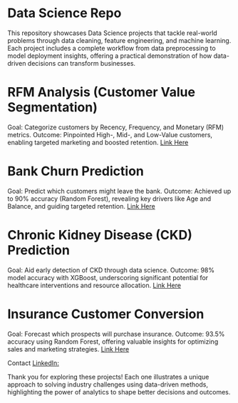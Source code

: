 # Data Science Repo
This repository showcases Data Science projects that tackle real-world problems through data cleaning, feature engineering, and machine learning. Each project includes a complete workflow from data preprocessing to model deployment insights, offering a practical demonstration of how data-driven decisions can transform businesses.

# RFM Analysis (Customer Value Segmentation)

Goal: Categorize customers by Recency, Frequency, and Monetary (RFM) metrics.
Outcome: Pinpointed High-, Mid-, and Low-Value customers, enabling targeted marketing and boosted retention.
[Link Here](https://github.com/Haryohmi/Data-Science/tree/30785d0137dd4fba2b31ec7ba70f2caa5fff1094/(RFM)%20-%20Recency%2C%20Frequency%2C%20and%20Monetary%20value/)

# Bank Churn Prediction

Goal: Predict which customers might leave the bank.
Outcome: Achieved up to 90% accuracy (Random Forest), revealing key drivers like Age and Balance, and guiding targeted retention.
[Link Here](https://github.com/Haryohmi/Data-Science/tree/30785d0137dd4fba2b31ec7ba70f2caa5fff1094/Bank_Churn_Prediction_ML/)

# Chronic Kidney Disease (CKD) Prediction

Goal: Aid early detection of CKD through data science.
Outcome: 98% model accuracy with XGBoost, underscoring significant potential for healthcare interventions and resource allocation.
[Link Here](https://github.com/Haryohmi/Data-Science/tree/30785d0137dd4fba2b31ec7ba70f2caa5fff1094/Chronic_Kidney_Disease_Prediction_with_Machine_Learning/)

# Insurance Customer Conversion

Goal: Forecast which prospects will purchase insurance.
Outcome: 93.5% accuracy using Random Forest, offering valuable insights for optimizing sales and marketing strategies.
[Link Here](https://github.com/Haryohmi/Data-Science/tree/30785d0137dd4fba2b31ec7ba70f2caa5fff1094/Classification(Predicting_Customer_Conversion)/)

Contact
[LinkedIn:](linkedin.com/in/mayowadada/)

Thank you for exploring these projects! Each one illustrates a unique approach to solving industry challenges using data-driven methods, highlighting the power of analytics to shape better decisions and outcomes.
